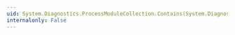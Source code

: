 ```yaml
---
uid: System.Diagnostics.ProcessModuleCollection.Contains(System.Diagnostics.ProcessModule)
internalonly: False
---
```

